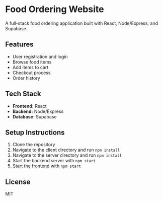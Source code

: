 # Food Ordering Website

A full-stack food ordering application built with React, Node/Express, and Supabase.

## Features
- User registration and login
- Browse food items
- Add items to cart
- Checkout process
- Order history

## Tech Stack
- **Frontend:** React
- **Backend:** Node/Express
- **Database:** Supabase

## Setup Instructions
1. Clone the repository
2. Navigate to the client directory and run `npm install`
3. Navigate to the server directory and run `npm install`
4. Start the backend server with `npm start`
5. Start the frontend with `npm start`

## License
MIT 